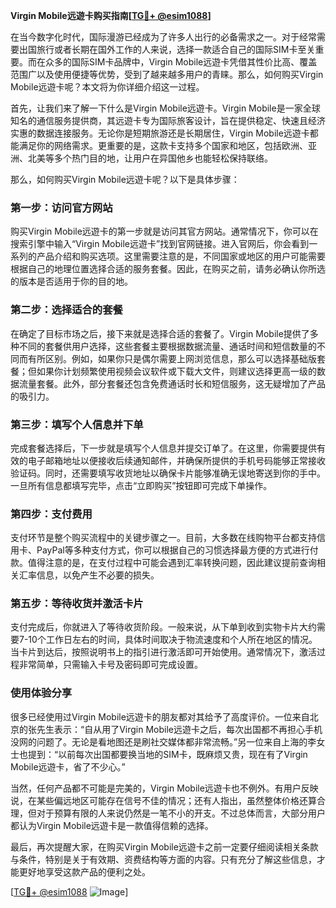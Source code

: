 **Virgin Mobile远遊卡购买指南[[TG💪+ @esim1088](https://t.me/s/esim1088)]**

在当今数字化时代，国际漫游已经成为了许多人出行的必备需求之一。对于经常需要出国旅行或者长期在国外工作的人来说，选择一款适合自己的国际SIM卡至关重要。而在众多的国际SIM卡品牌中，Virgin Mobile远遊卡凭借其性价比高、覆盖范围广以及使用便捷等优势，受到了越来越多用户的青睐。那么，如何购买Virgin Mobile远遊卡呢？本文将为你详细介绍这一过程。

首先，让我们来了解一下什么是Virgin Mobile远遊卡。Virgin Mobile是一家全球知名的通信服务提供商，其远遊卡专为国际旅客设计，旨在提供稳定、快速且经济实惠的数据连接服务。无论你是短期旅游还是长期居住，Virgin Mobile远遊卡都能满足你的网络需求。更重要的是，这款卡支持多个国家和地区，包括欧洲、亚洲、北美等多个热门目的地，让用户在异国他乡也能轻松保持联络。

那么，如何购买Virgin Mobile远遊卡呢？以下是具体步骤：

### 第一步：访问官方网站

购买Virgin Mobile远遊卡的第一步就是访问其官方网站。通常情况下，你可以在搜索引擎中输入“Virgin Mobile远遊卡”找到官网链接。进入官网后，你会看到一系列的产品介绍和购买选项。这里需要注意的是，不同国家或地区的用户可能需要根据自己的地理位置选择合适的服务套餐。因此，在购买之前，请务必确认你所选的版本是否适用于你的目的地。

### 第二步：选择适合的套餐

在确定了目标市场之后，接下来就是选择合适的套餐了。Virgin Mobile提供了多种不同的套餐供用户选择，这些套餐主要根据数据流量、通话时间和短信数量的不同而有所区别。例如，如果你只是偶尔需要上网浏览信息，那么可以选择基础版套餐；但如果你计划频繁使用视频会议软件或下载大文件，则建议选择更高一级的数据流量套餐。此外，部分套餐还包含免费通话时长和短信服务，这无疑增加了产品的吸引力。

### 第三步：填写个人信息并下单

完成套餐选择后，下一步就是填写个人信息并提交订单了。在这里，你需要提供有效的电子邮箱地址以便接收后续通知邮件，并确保所提供的手机号码能够正常接收验证码。同时，还需要填写收货地址以确保卡片能够准确无误地寄送到你的手中。一旦所有信息都填写完毕，点击“立即购买”按钮即可完成下单操作。

### 第四步：支付费用

支付环节是整个购买流程中的关键步骤之一。目前，大多数在线购物平台都支持信用卡、PayPal等多种支付方式，你可以根据自己的习惯选择最方便的方式进行付款。值得注意的是，在支付过程中可能会遇到汇率转换问题，因此建议提前查询相关汇率信息，以免产生不必要的损失。

### 第五步：等待收货并激活卡片

支付完成后，你就进入了等待收货阶段。一般来说，从下单到收到实物卡片大约需要7-10个工作日左右的时间，具体时间取决于物流速度和个人所在地区的情况。当卡片到达后，按照说明书上的指引进行激活即可开始使用。通常情况下，激活过程非常简单，只需输入卡号及密码即可完成设置。

### 使用体验分享

很多已经使用过Virgin Mobile远遊卡的朋友都对其给予了高度评价。一位来自北京的张先生表示：“自从用了Virgin Mobile远遊卡之后，每次出国都不再担心手机没网的问题了。无论是看地图还是刷社交媒体都非常流畅。”另一位来自上海的李女士也提到：“以前每次出国都要换当地的SIM卡，既麻烦又贵，现在有了Virgin Mobile远遊卡，省了不少心。”

当然，任何产品都不可能是完美的，Virgin Mobile远遊卡也不例外。有用户反映说，在某些偏远地区可能存在信号不佳的情况；还有人指出，虽然整体价格还算合理，但对于预算有限的人来说仍然是一笔不小的开支。不过总体而言，大部分用户都认为Virgin Mobile远遊卡是一款值得信赖的选择。

最后，再次提醒大家，在购买Virgin Mobile远遊卡之前一定要仔细阅读相关条款与条件，特别是关于有效期、资费结构等方面的内容。只有充分了解这些信息，才能更好地享受这款产品的便利之处。

[[TG💪+ @esim1088](https://t.me/s/esim1088) ![Image](https://i.postimg.cc/4NQfJmqS/Snipaste-2025-05-13-00-14-12.png)]